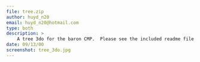 ```yaml
---
file: tree.zip
author: huyd_n20
email: huyd_n20@hotmail.com
type: both
description: >
    A tree 3do for the baron CMP.  Please see the included readme file for more information.
date: 09/13/00
screenshot: tree_3do.jpg
---
```

